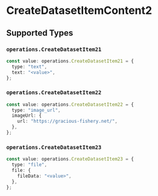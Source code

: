 # CreateDatasetItemContent2


## Supported Types

### `operations.CreateDatasetItem21`

```typescript
const value: operations.CreateDatasetItem21 = {
  type: "text",
  text: "<value>",
};
```

### `operations.CreateDatasetItem22`

```typescript
const value: operations.CreateDatasetItem22 = {
  type: "image_url",
  imageUrl: {
    url: "https://gracious-fishery.net/",
  },
};
```

### `operations.CreateDatasetItem23`

```typescript
const value: operations.CreateDatasetItem23 = {
  type: "file",
  file: {
    fileData: "<value>",
  },
};
```


